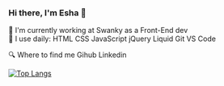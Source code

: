 ### Hi there, I'm Esha 👋

 🏢 I'm currently working at Swanky as a Front-End dev <br>
 🚀 I use daily: HTML CSS JavaScript jQuery Liquid Git VS Code
 
 
 🔍  Where to find me
 Gihub Linkedin

[![Top Langs](https://github-readme-stats.vercel.app/api/top-langs/?username=Esha98&layout=compact)](https://github.com/anuraghazra/github-readme-stats)
<!--
**Esha98/Esha98** is a ✨ _special_ ✨ repository because its `README.md` (this file) appears on your GitHub profile.

Here are some ideas to get you started:

- 🔭 I’m currently working on ...
- 🌱 I’m currently learning ...
- 👯 I’m looking to collaborate on ...
- 🤔 I’m looking for help with ...
- 💬 Ask me about ...
- 📫 How to reach me: ...
- 😄 Pronouns: ...
- ⚡ Fun fact: ...
-->
